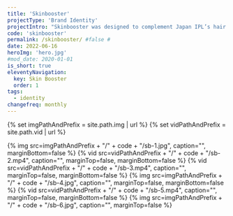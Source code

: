 ```yaml
---
title: 'Skinbooster'
projectType: 'Brand Identity'
projectIntro: "Skinbooster was designed to complement Japan IPL’s hair removal service. The brand identity of simplicity is reflected with minimalistic design elements to bring focus to the product, and simple illustrations overlayed to enchance the concept that skin is \"boosted\". The colour scheme selected was to run parallel to Japan IPL’s style guide.<br><br>The concept behind the product is to give skin an extra boost of hydration is examplified with elements of water to invoke feelings of quenching thrist and soothing parched skin."
code: 'skinbooster'
permalink: /skinbooster/ #false #
date: 2022-06-16
heroImg: 'hero.jpg'
#mod_date: 2020-01-01
is_short: true
eleventyNavigation:
  key: Skin Booster
  order: 1
tags: 
  - identity
changefreq: monthly
---
```

{% set imgPathAndPrefix = site.path.img | url %}
{% set vidPathAndPrefix = site.path.vid | url %}

<!-- ## Marketing Collateral -->

{% img src=imgPathAndPrefix + "/" + code + "/sb-1.jpg", caption="", marginBottom=false %}
{% vid src=vidPathAndPrefix + "/" + code + "/sb-2.mp4", caption="", marginTop=false, marginBottom=false %}
{% vid src=vidPathAndPrefix + "/" + code + "/sb-3.mp4", caption="", marginTop=false, marginBottom=false %}
{% img src=imgPathAndPrefix + "/" + code + "/sb-4.jpg", caption="", marginTop=false, marginBottom=false %}
{% vid src=vidPathAndPrefix + "/" + code + "/sb-5.mp4", caption="", marginTop=false, marginBottom=false %}
{% img src=imgPathAndPrefix + "/" + code + "/sb-6.jpg", caption="", marginTop=false %}